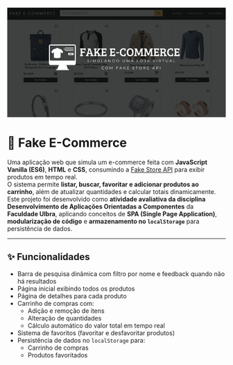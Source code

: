 <p align="center">
  <img src="./assets/images/thumbnail.png" alt="Fake E-Commerce Thumbnail" width="800">
</p>

#  🛒 Fake E-Commerce
Uma aplicação web que simula um e-commerce feita com **JavaScript Vanilla (ES6)**, **HTML** e **CSS**, consumindo a [Fake Store API](https://fakestoreapi.com/) para exibir produtos em tempo real.  
O sistema permite **listar, buscar, favoritar e adicionar produtos ao carrinho**, além de atualizar quantidades e calcular totais dinamicamente.  
Este projeto foi desenvolvido como **atividade avaliativa da disciplina Desenvolvimento de Aplicações Orientadas a Componentes** da **Faculdade Ulbra**, aplicando conceitos de **SPA (Single Page Application)**, **modularização de código** e **armazenamento no `localStorage`** para persistência de dados.  

---
## ✨ Funcionalidades
- Barra de pesquisa dinâmica com filtro por nome e feedback quando não há resultados  
- Página inicial exibindo todos os produtos  
- Página de detalhes para cada produto  
- Carrinho de compras com:  
  - Adição e remoção de itens  
  - Alteração de quantidades  
  - Cálculo automático do valor total em tempo real  
- Sistema de favoritos (favoritar e desfavoritar produtos)  
- Persistência de dados no `localStorage` para:  
  - Carrinho de compras  
  - Produtos favoritados  
